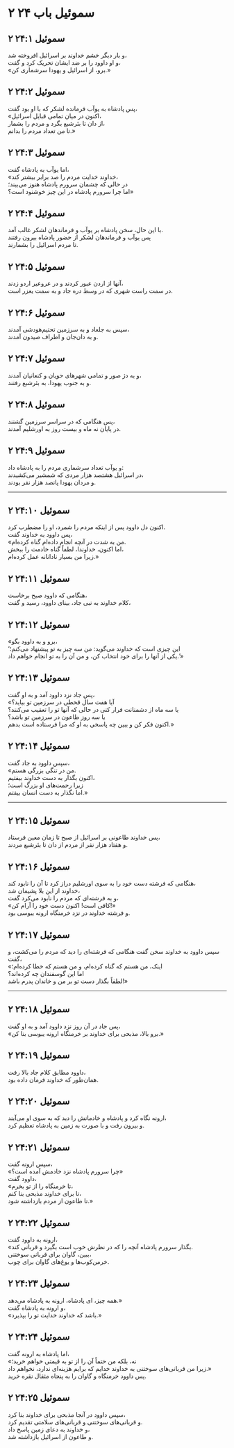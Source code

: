 # ۲ سموئیل باب ۲۴

## ۲ سموئیل ۲۴:۱

و بار دیگر خشم خداوند بر اسرائیل افروخته شد،  
و او داوود را بر ضد ایشان تحریک کرد و گفت،  
«برو، از اسرائیل و یهودا سرشماری کن.»

## ۲ سموئیل ۲۴:۲

پس پادشاه به یوآب فرمانده لشکر که با او بود گفت،  
«اکنون در میان تمامی قبایل اسرائیل،  
از دان تا بئرشبع بگرد و مردم را بشمار،  
تا من تعداد مردم را بدانم.»

## ۲ سموئیل ۲۴:۳

اما یوآب به پادشاه گفت،  
«خداوند خدایت مردم را صد برابر بیشتر کند،  
در حالی که چشمان سرورم پادشاه هنوز می‌بیند؛  
اما چرا سرورم پادشاه در این چیز خوشنود است؟»

## ۲ سموئیل ۲۴:۴

با این حال، سخن پادشاه بر یوآب و فرماندهان لشکر غالب آمد.  
پس یوآب و فرماندهان لشکر از حضور پادشاه بیرون رفتند  
تا مردم اسرائیل را بشمارند.

## ۲ سموئیل ۲۴:۵

آنها از اردن عبور کردند و در عروعیر اردو زدند،  
در سمت راست شهری که در وسط دره جاد و به سمت یعزر است.

## ۲ سموئیل ۲۴:۶

سپس به جلعاد و به سرزمین تحتیم‌هودشی آمدند،  
و به دان‌جان و اطراف صیدون آمدند.

## ۲ سموئیل ۲۴:۷

و به دژ صور و تمامی شهرهای حویان و کنعانیان آمدند،  
و به جنوب یهودا، به بئرشبع رفتند.

## ۲ سموئیل ۲۴:۸

پس هنگامی که در سراسر سرزمین گشتند،  
در پایان نه ماه و بیست روز به اورشلیم آمدند.

## ۲ سموئیل ۲۴:۹

و یوآب تعداد سرشماری مردم را به پادشاه داد:  
در اسرائیل هشتصد هزار مردی که شمشیر می‌کشیدند،  
و مردان یهودا پانصد هزار نفر بودند.

---

## ۲ سموئیل ۲۴:۱۰

اکنون دل داوود پس از اینکه مردم را شمرد، او را مضطرب کرد.  
پس داوود به خداوند گفت،  
«من به شدت در آنچه انجام داده‌ام گناه کرده‌ام.  
اما اکنون، خداوندا، لطفاً گناه خادمت را ببخش،  
زیرا من بسیار نادانانه عمل کرده‌ام.»

## ۲ سموئیل ۲۴:۱۱

هنگامی که داوود صبح برخاست،  
کلام خداوند به نبی جاد، بینای داوود، رسید و گفت،

## ۲ سموئیل ۲۴:۱۲

«برو و به داوود بگو،  
‘این چیزی است که خداوند می‌گوید: من سه چیز به تو پیشنهاد می‌کنم؛  
یکی از آنها را برای خود انتخاب کن، و من آن را به تو انجام خواهم داد.’»

## ۲ سموئیل ۲۴:۱۳

پس جاد نزد داوود آمد و به او گفت،  
«آیا هفت سال قحطی در سرزمین تو بیاید؟  
یا سه ماه از دشمنانت فرار کنی در حالی که آنها تو را تعقیب می‌کنند؟  
یا سه روز طاعون در سرزمین تو باشد؟  
اکنون فکر کن و ببین چه پاسخی به او که مرا فرستاده است بدهم.»

## ۲ سموئیل ۲۴:۱۴

سپس داوود به جاد گفت،  
«من در تنگی بزرگی هستم.  
اکنون بگذار به دست خداوند بیفتیم،  
زیرا رحمت‌های او بزرگ است؛  
اما نگذار به دست انسان بیفتم.»

---

## ۲ سموئیل ۲۴:۱۵

پس خداوند طاعونی بر اسرائیل از صبح تا زمان معین فرستاد،  
و هفتاد هزار نفر از مردم از دان تا بئرشبع مردند.

## ۲ سموئیل ۲۴:۱۶

هنگامی که فرشته دست خود را به سوی اورشلیم دراز کرد تا آن را نابود کند،  
خداوند از این بلا پشیمان شد،  
و به فرشته‌ای که مردم را نابود می‌کرد گفت،  
«کافی است! اکنون دست خود را آرام کن!»  
و فرشته خداوند در نزد خرمنگاه ارونه یبوسی بود.

## ۲ سموئیل ۲۴:۱۷

سپس داوود به خداوند سخن گفت هنگامی که فرشته‌ای را دید که مردم را می‌کشت، و گفت،  
«اینک، من هستم که گناه کرده‌ام، و من هستم که خطا کرده‌ام؛  
اما این گوسفندان چه کرده‌اند؟  
لطفاً بگذار دست تو بر من و خاندان پدرم باشد!»

---

## ۲ سموئیل ۲۴:۱۸

پس جاد در آن روز نزد داوود آمد و به او گفت،  
«برو بالا، مذبحی برای خداوند بر خرمنگاه ارونه یبوسی بنا کن.»

## ۲ سموئیل ۲۴:۱۹

داوود مطابق کلام جاد بالا رفت،  
همان‌طور که خداوند فرمان داده بود.

## ۲ سموئیل ۲۴:۲۰

ارونه نگاه کرد و پادشاه و خادمانش را دید که به سوی او می‌آیند،  
و بیرون رفت و با صورت به زمین به پادشاه تعظیم کرد.

## ۲ سموئیل ۲۴:۲۱

سپس ارونه گفت،  
«چرا سرورم پادشاه نزد خادمش آمده است؟»  
داوود گفت،  
«تا خرمنگاه را از تو بخرم،  
تا برای خداوند مذبحی بنا کنم،  
تا طاعون از مردم بازداشته شود.»

## ۲ سموئیل ۲۴:۲۲

ارونه به داوود گفت،  
«بگذار سرورم پادشاه آنچه را که در نظرش خوب است بگیرد و قربانی کند.  
ببین، گاوان برای قربانی سوختنی،  
خرمن‌کوب‌ها و یوغ‌های گاوان برای چوب.

## ۲ سموئیل ۲۴:۲۳

همه چیز، ای پادشاه، ارونه به پادشاه می‌دهد.»  
و ارونه به پادشاه گفت،  
«باشد که خداوند خدایت تو را بپذیرد.»

## ۲ سموئیل ۲۴:۲۴

اما پادشاه به ارونه گفت،  
«نه، بلکه من حتماً آن را از تو به قیمتی خواهم خرید؛  
زیرا من قربانی‌های سوختنی به خداوند خدایم که برایم هزینه‌ای ندارد، نخواهم داد.»  
پس داوود خرمنگاه و گاوان را به پنجاه مثقال نقره خرید.

## ۲ سموئیل ۲۴:۲۵

سپس داوود در آنجا مذبحی برای خداوند بنا کرد،  
و قربانی‌های سوختنی و قربانی‌های سلامتی تقدیم کرد.  
و خداوند به دعای زمین پاسخ داد،  
و طاعون از اسرائیل بازداشته شد.
